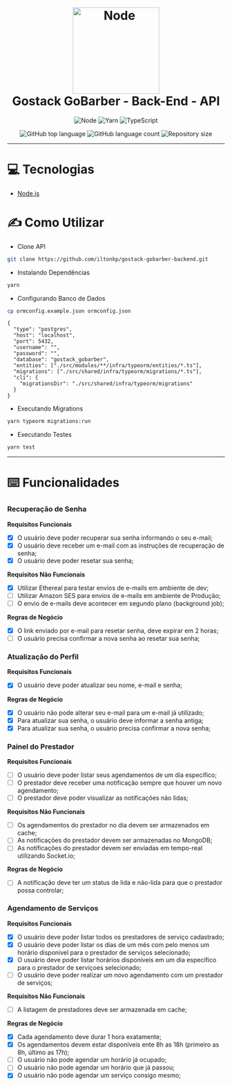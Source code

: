 <h1  align="center">
	<img    alt="Node"  width="200" height="200"  src="https://res.cloudinary.com/dpeywfgot/image/upload/v1590075702/Node.js_logo_vldaps.svg">
	<br/>
	Gostack GoBarber - Back-End - API
</h1>
<p  align="center">
	<img alt="Node" src="https://img.shields.io/badge/Node-12.16.3-green">
	<img alt="Yarn" src="https://img.shields.io/badge/Yarn-1.22.4-blue">
	<img alt="TypeScript" src="https://img.shields.io/badge/TypeScript-3.8.3-blue">
</p>

<p  align="center">
	<img alt="GitHub top language" src="https://img.shields.io/github/languages/top/iltonkp/gostack-gobarber-backend.svg">
	<img alt="GitHub language count" src="https://img.shields.io/github/languages/count/iltonkp/gostack-gobarber-backend.svg">
	<img alt="Repository size" src="https://img.shields.io/github/repo-size/iltonkp/gostack-gobarber-backend.svg">
</p>

---

# 💻 Tecnologias

- [Node.js](https://nodejs.org/)

# ✍️ Como Utilizar

- Clone API

```sh
git clone https://github.com/iltonkp/gostack-gobarber-backend.git
```

- Instalando Dependências

```sh
yarn
```

- Configurando Banco de Dados

```sh
cp ormconfig.example.json ormconfig.json
```

```
{
  "type": "postgres",
  "host": "localhost",
  "port": 5432,
  "username": "",
  "password": "",
  "database": "gostack_gobarber",
  "entities": ["./src/modules/**/infra/typeorm/entities/*.ts"],
  "migrations": ["./src/shared/infra/typeorm/migrations/*.ts"],
  "cli": {
    "migrationsDir": "./src/shared/infra/typeorm/migrations"
  }
}
```

- Executando Migrations

```sh
yarn typeorm migrations:run
```

- Executando Testes

```sh
yarn test
```

---

# ⌨️ Funcionalidades

### Recuperação de Senha

**Requisitos Funcionais**

- [x] O usuário deve poder recuperar sua senha informando o seu e-mail;
- [x] O usuário deve receber um e-mail com as instruções de recuperação de senha;
- [x] O usuário deve poder resetar sua senha;

**Requisitos Não Funcionais**

- [x] Utilizar Ethereal para testar envios de e-mails em ambiente de dev;
- [ ] Utilizar Amazon SES para envios de e-mails em ambiente de Produção;
- [ ] O envio de e-mails deve acontecer em segundo plano (background job);

**Regras de Negócio**

- [x] O link enviado por e-mail para resetar senha, deve expirar em 2 horas;
- [ ] O usuário precisa confirmar a nova senha ao resetar sua senha;

### Atualização do Perfil

**Requisitos Funcionais**

- [x] O usuário deve poder atualizar seu nome, e-mail e senha;

**Regras de Negócio**

- [x] O usuário não pode alterar seu e-mail para um e-mail já utilizado;
- [x] Para atualizar sua senha, o usuário deve informar a senha antiga;
- [x] Para atualizar sua senha, o usuário precisa confirmar a nova senha;

### Painel do Prestador

**Requisitos Funcionais**

- [ ] O usuário deve poder listar seus agendamentos de um dia específico;
- [ ] O prestador deve receber uma notificação sempre que houver um novo agendamento;
- [ ] O prestador deve poder visualizar as notificações não lidas;

**Requisitos Não Funcionais**

- [ ] Os agendamentos do prestador no dia devem ser armazenados em cache;
- [ ] As notificações do prestador devem ser armazenadas no MongoDB;
- [ ] As notificações do prestador devem ser enviadas em tempo-real utilizando Socket.io;

**Regras de Negócio**

- [ ] A notificação deve ter um status de lida e não-lida para que o prestador possa controlar;

### Agendamento de Serviços

**Requisitos Funcionais**

- [x] O usuário deve poder listar todos os prestadores de serviço cadastrado;
- [x] O usuário deve poder listar os dias de um mês com pelo menos um horário disponível para o prestador de serviços selecionado;
- [x] O usuário deve poder listar horários disponíveis em um dia específico para o prestador de serviçoes selecionado;
- [ ] O usuário deve poder realizar um novo agendamento com um prestador de serviços;

**Requisitos Não Funcionais**

- [ ] A listagem de prestadores deve ser armazenada em cache;

**Regras de Negócio**

- [x] Cada agendamento deve durar 1 hora exatamente;
- [x] Os agendamentos devem estar disponíveis ente 8h as 18h (primeiro as 8h, último as 17h);
- [ ] O usuário não pode agendar um horário já ocupado;
- [ ] O usuário não pode agendar um horário que já passou;
- [x] O usuário não pode agendar um serviço consigo mesmo;
